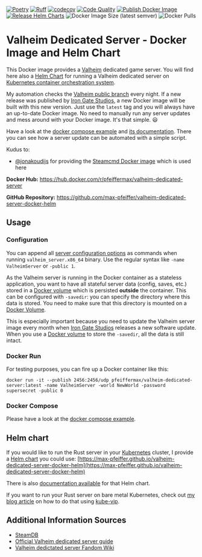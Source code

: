 [![Poetry](https://img.shields.io/endpoint?url=https://python-poetry.org/badge/v0.json)](https://python-poetry.org/)
[![Ruff](https://img.shields.io/endpoint?url=https://raw.githubusercontent.com/astral-sh/ruff/main/assets/badge/v2.json)](https://github.com/astral-sh/ruff)
[![codecov](https://codecov.io/gh/max-pfeiffer/valheim-dedicated-server-docker-helm/graph/badge.svg?token=kP5LQLcpJi)](https://codecov.io/gh/max-pfeiffer/valheim-dedicated-server-docker-helm)
[![Code Quality](https://github.com/max-pfeiffer/valheim-dedicated-server-docker-helm/actions/workflows/code-quality.yaml/badge.svg)](https://github.com/max-pfeiffer/valheim-dedicated-server-docker-helm/actions/workflows/code-quality.yaml)
[![Publish Docker Image](https://github.com/max-pfeiffer/valheim-dedicated-server-docker-helm/actions/workflows/publish.yaml/badge.svg)](https://github.com/max-pfeiffer/valheim-dedicated-server-docker-helm/actions/workflows/publish.yaml)
[![Release Helm Charts](https://github.com/max-pfeiffer/valheim-dedicated-server-docker-helm/actions/workflows/helm-release.yaml/badge.svg)](https://github.com/max-pfeiffer/valheim-dedicated-server-docker-helm/actions/workflows/helm-release.yaml)
![Docker Image Size (latest semver)](https://img.shields.io/docker/image-size/pfeiffermax/valheim-dedicated-server?sort=semver)
![Docker Pulls](https://img.shields.io/docker/pulls/pfeiffermax/valheim-dedicated-server)

# Valheim Dedicated Server - Docker Image and Helm Chart
This Docker image provides a [Valheim](https://www.valheimgame.com/) dedicated game server.
You will find here also a [Helm Chart](https://helm.sh/) for running a Valheim dedicated server on [Kubernetes container orchestration system](https://kubernetes.io/).

My automation checks the [Valheim public branch](https://steamdb.info/app/896660/depots/?branch=public) every
night. If a new release was published by [Iron Gate Studios](https://irongate.se/), a new Docker image will be built
with this new version. Just use the `latest` tag and you will always have an up-to-date Docker image. No need to
manually run any server updates and mess around with your Docker image. It's that simple. :smiley:

Have a look at the [docker compose example](examples/docker-compose/compose.yaml) and
[its documentation](examples/docker-compose#automated-server-updates).
There you can see how a server update can be automated with a simple script.

Kudus to:
* [@jonakoudijs](https://github.com/jonakoudijs) for providing the [Steamcmd Docker image](https://github.com/steamcmd/docker) which is used here

**Docker Hub:** https://hub.docker.com/r/pfeiffermax/valheim-dedicated-server

**GitHub Repository:** https://github.com/max-pfeiffer/valheim-dedicated-server-docker-helm

## Usage
### Configuration
You can append all [server configuration options](https://www.corrosionhour.com/rust-admin-commands/) as commands
when running `valheim_server.x86_64` binary. Use the regular syntax like `-name ValheimServer` or `-public 1`.

As the Valheim server is running in the Docker container as a stateless application, you want to have all stateful server
data (config, saves, etc.) stored in a [Docker volume](https://docs.docker.com/storage/volumes/)
which is persisted **outside** the container. This can be configured with `-savedir`: you can specify the
directory where this data is stored. You need to make sure that this directory is mounted on
a [Docker Volume](https://docs.docker.com/storage/volumes/).

This is especially important because you need to update the Valheim server image every month when
[Iron Gate Studios](https://irongate.se/) releases a new software update. When you use a
[Docker volume](https://docs.docker.com/storage/volumes/) to store the `-savedir`, all the data is still intact.

### Docker Run
For testing purposes, you can fire up a Docker container like this:
```shell
docker run -it --publish 2456:2456/udp pfeiffermax/valheim-dedicated-server:latest -name ValheimServer -world NewWorld -password supersecret -public 0
```

### Docker Compose
Please have a look at the [docker compose example](examples/docker-compose/README.md).

## Helm chart
If you would like to run the Rust server in your [Kubernetes](https://kubernetes.io/) cluster, I provide a
[Helm chart](https://helm.sh/) you could use: [https://max-pfeiffer.github.io/valheim-dedicated-server-docker-helm](https://max-pfeiffer.github.io/valheim-dedicated-server-docker-helm)

There is also [documentation available](charts/valheim/README.md) for that Helm chart.

If you want to run your Rust server on bare metal Kubernetes, check out
[my blog article](https://max-pfeiffer.github.io/blog/hosting-game-servers-on-bare-metal-kubernetes-with-kube-vip.html)
on how to do that using [kube-vip](https://kube-vip.io/).

## Additional Information Sources
* [SteamDB](https://steamdb.info/app/896660/info/)
* [Official Valheim dedicated server guide](https://www.valheimgame.com/support/a-guide-to-dedicated-servers/)
* [Valheim dedictated server Fandom Wiki](https://valheim.fandom.com/wiki/Dedicated_servers) 